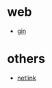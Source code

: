 # web
* [gin](https://github.com/gin-gonic/gin)

# others
* [netlink](https://github.com/vishvananda/netlink)
